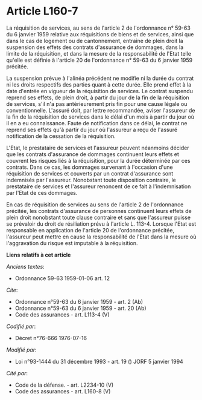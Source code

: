 # Article L160-7

La réquisition de services, au sens de l'article 2 de l'ordonnance n° 59-63 du 6 janvier 1959 relative aux réquisitions de
biens et de services, ainsi que dans le cas de logement ou de cantonnement, entraîne de plein droit la suspension des effets
des contrats d'assurance de dommages, dans la limite de la réquisition, et dans la mesure de la responsabilité de l'Etat
telle qu'elle est définie à l'article 20 de l'ordonnance n° 59-63 du 6 janvier 1959 précitée. 

La suspension prévue à l'alinéa précédent ne modifie ni la durée du contrat ni les droits respectifs des parties quant à
cette durée. Elle prend effet à la date d'entrée en vigueur de la réquisition de services. Le contrat suspendu reprend ses
effets, de plein droit, à partir du jour de la fin de la réquisition de services, s'il n'a pas antérieurement pris fin pour
une cause légale ou conventionnelle. L'assuré doit, par lettre recommandée, aviser l'assureur de la fin de la réquisition de
services dans le délai d'un mois à partir du jour où il en a eu connaissance. Faute de notification dans ce délai, le contrat
ne reprend ses effets qu'à partir du jour où l'assureur a reçu de l'assuré notification de la cessation de la réquisition. 

L'Etat, le prestataire de services et l'assureur peuvent néanmoins décider que les contrats d'assurance de dommages
continuent leurs effets et couvrent les risques liés à la réquisition, pour la durée déterminée par ces contrats. Dans ce
cas, les dommages survenant à l'occasion d'une réquisition de services et couverts par un contrat d'assurance sont indemnisés
par l'assureur. Nonobstant toute disposition contraire, le prestataire de services et l'assureur renoncent de ce fait à
l'indemnisation par l'Etat de ces dommages. 

En cas de réquisition de services au sens de l'article 2 de l'ordonnance précitée, les contrats d'assurance de personnes
continuent leurs effets de plein droit nonobstant toute clause contraire et sans que l'assureur puisse se prévaloir du droit
de résiliation prévu à l'article L. 113-4. Lorsque l'Etat est responsable en application de l'article 20 de l'ordonnance
précitée, l'assureur peut mettre en cause la responsabilité de l'Etat dans la mesure où l'aggravation du risque est imputable
à la réquisition.

**Liens relatifs à cet article**

_Anciens textes_:

  - Ordonnance 59-63 1959-01-06 art. 12

_Cite_:

  - Ordonnance n°59-63 du 6 janvier 1959 - art. 2 (Ab)
  - Ordonnance n°59-63 du 6 janvier 1959 - art. 20 (Ab)
  - Code des assurances - art. L113-4 (V)

_Codifié par_:

  - Décret n°76-666 1976-07-16

_Modifié par_:

  - Loi n°93-1444 du 31 décembre 1993 - art. 19 () JORF 5 janvier 1994

_Cité par_:

  - Code de la défense. - art. L2234-10 (V)
  - Code des assurances - art. L160-8 (V)
